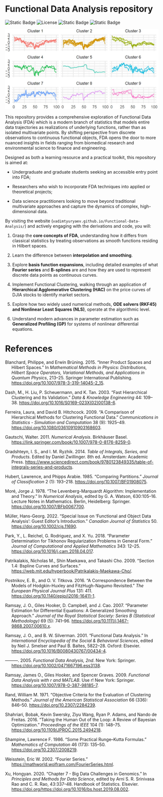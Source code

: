 
# Functional Data Analysis repository

<!-- badges: start -->

![Static Badge](https://img.shields.io/badge/R-language-blue)
![License](https://img.shields.io/badge/License-Apache%202.0%20%2B%20CC%20BY%204.0-teal.svg)
![Static
Badge](https://img.shields.io/badge/Medium-https://medium.com/@vadimtyuryaev-green)
![Static
Badge](https://img.shields.io/badge/LinkedIn-https%3A%2F%2Fwww.linkedin.com%2Fin%2Fvadimtyuryaev%2F-blue)
<!-- badges: end -->

<p align="center">
<img src="Images/DJIA_HAC.jpg" width="600">
</p>

This repository provides a comprehensive exploration of Functional Data
Analysis (FDA) which is a modern branch of statistics that models entire
data trajectories as realizations of underlying functions, rather than
as isolated multivariate points. By shifting perspective from discrete
observations to continuous functional objects, FDA opens the door to
more nuanced insights in fields ranging from biomedical research and
environmental science to finance and engineering.

Designed as both a learning resource and a practical toolkit, this
repository is aimed at:

- Undergraduate and graduate students seeking an accessible entry point
  into FDA;

- Researchers who wish to incorporate FDA techniques into applied or
  theoretical projects;

- Data science practitioners looking to move beyond traditional
  multivariate approaches and capture the dynamics of complex,
  high-dimensional data.

By visiting the website
(`vadimtyuryaev.github.io/Functional-Data-Analysis/`) and actively
engaging with the derivations and code, you will:

1.  Grasp the **core concepts of FDA**, understanding how it differs
    from classical statistics by treating observations as smooth
    functions residing in Hilbert spaces.

2.  Learn the difference between **interpolation and smoothing**.

3.  Explore **basis function expansions**, including detailed examples
    of what **Fourier series** and **B-splines** are and how they are
    used to represent discrete data points as continuous curves.

4.  Implement Functional Clustering, walking through an application of
    **Hierarchical Agglomerative Clustering (HAC)** on the price curves
    of DJIA stocks to identify market sectors.

5.  Explore how two widely used numerical methods, **ODE solvers (RKF45)
    and Nonlinear Least Squares (NLS)**, operate at the algorithmic
    level.

6.  Understand modern advances in parameter estimation such as
    **Generalized Profiling (GP)** for systems of nonlinear differential
    equations.

# References

<div id="refs" class="references csl-bib-body hanging-indent">

<div id="ref-Blanchard2015" class="csl-entry">

Blanchard, Philippe, and Erwin Brüning. 2015. “Inner Product Spaces and
Hilbert Spaces.” In *Mathematical Methods in Physics: Distributions,
Hilbert Space Operators, Variational Methods, and Applications in
Quantum Physics*, 213–25. Springer International Publishing.
<https://doi.org/10.1007/978-3-319-14045-2_15>.

</div>

<div id="ref-dash2003fast" class="csl-entry">

Dash, M., H. Liu, P. Scheuermann, and K. Tan. 2003. “Fast Hierarchical
Clustering and Its Validation.” *Data & Knowledge Engineering* 44:
109–38. <https://doi.org/10.1016/S0169-023X(02)00138-6>.

</div>

<div id="ref-ferreira2009comparison" class="csl-entry">

Ferreira, Laura, and David B. Hitchcock. 2009. “A Comparison of
Hierarchical Methods for Clustering Functional Data.” *Communications in
Statistics - Simulation and Computation* 38 (9): 1925–49.
<https://doi.org/10.1080/03610910903168603>.

</div>

<div id="ref-Walter2011" class="csl-entry">

Gautschi, Walter. 2011. *Numerical Analysis*. Birkhäuser Basel.
<https://link.springer.com/book/10.1007/978-0-8176-8259-0>.

</div>

<div id="ref-gradshteyn2014table" class="csl-entry">

Gradshteyn, I. S., and I. M. Ryzhik. 2014. *Table of Integrals, Series,
and Products*. Edited by Daniel Zwillinger. 8th ed. Amsterdam: Academic
Press.
<https://www.sciencedirect.com/book/9780123849335/table-of-integrals-series-and-products>.

</div>

<div id="ref-hubert1985comparing" class="csl-entry">

Hubert, Lawrence, and Phipps Arabie. 1985. “Comparing Partitions.”
*Journal of Classification* 2 (1): 193–218.
<https://doi.org/10.1007/BF01908075>.

</div>

<div id="ref-more1978levenberg" class="csl-entry">

Moré, Jorge J. 1978. “The Levenberg-Marquardt Algorithm: Implementation
and Theory.” In *Numerical Analysis*, edited by G. A. Watson,
630:105–16. Lecture Notes in Mathematics. Berlin, Heidelberg: Springer.
<https://doi.org/10.1007/BFb0067700>.

</div>

<div id="ref-muller2022functional" class="csl-entry">

Müller, Hans-Georg. 2022. “Special Issue on ‘Functional and Object Data
Analysis’: Guest Editor’s Introduction.” *Canadian Journal of
Statistics* 50. <https://doi.org/10.1002/cjs.11690>.

</div>

<div id="ref-park2018parameter" class="csl-entry">

Park, Y., L. Reichel, G. Rodriguez, and X. Yu. 2018. “Parameter
Determination for Tikhonov Regularization Problems in General Form.”
*Journal of Computational and Applied Mathematics* 343: 12–25.
<https://doi.org/10.1016/j.cam.2018.04.017>.

</div>

<div id="ref-patrikalakis2000section14" class="csl-entry">

Patrikalakis, Nicholas M., Shin Maekawa, and Takashi Cho. 2009. “Section
1.4: Bspline Curves and Surfaces.”
<https://web.mit.edu/hyperbook/Patrikalakis-Maekawa-Cho/>.

</div>

<div id="ref-Postnikov2016" class="csl-entry">

Postnikov, E. B., and O. V. Titkova. 2016. “A Correspondence Between the
Models of Hodgkin-Huxley and FitzHugh-Nagumo Revisited.” *The European
Physical Journal Plus* 131: 411.
<https://doi.org/10.1140/epjp/i2016-16411-1>.

</div>

<div id="ref-ramsay2007parameter" class="csl-entry">

Ramsay, J. O., Giles Hooker, D. Campbell, and J. Cao. 2007. “Parameter
Estimation for Differential Equations: A Generalized Smoothing
Approach.” *Journal of the Royal Statistical Society: Series B
(Statistical Methodology)* 69 (5): 741–96.
<https://doi.org/10.1111/j.1467-9868.2007.00610.x>.

</div>

<div id="ref-ramsay2001fda" class="csl-entry">

Ramsay, J. O., and B. W. Silverman. 2001. “Functional Data Analysis.” In
*International Encyclopedia of the Social & Behavioral Sciences*, edited
by Neil J. Smelser and Paul B. Baltes, 5822–28. Oxford: Elsevier.
<https://doi.org/10.1016/B0080430767/00434-4>.

</div>

<div id="ref-Ramsay2005" class="csl-entry">

———. 2005. *Functional Data Analysis, 2nd*. New York: Springer.
<https://doi.org/10.1002/0471667196.ess3138>.

</div>

<div id="ref-ramsay2009functional" class="csl-entry">

Ramsay, James O., Giles Hooker, and Spencer Graves. 2009. *Functional
Data Analysis with r and MATLAB*. Use r! New York: Springer.
<https://doi.org/10.1007/978-0-387-98185-7>.

</div>

<div id="ref-rand1971objective" class="csl-entry">

Rand, William M. 1971. “Objective Criteria for the Evaluation of
Clustering Methods.” *Journal of the American Statistical Association*
66 (336): 846–50. <https://doi.org/10.2307/2284239>.

</div>

<div id="ref-7352306" class="csl-entry">

Shahriari, Bobak, Kevin Swersky, Ziyu Wang, Ryan P. Adams, and Nando de
Freitas. 2016. “Taking the Human Out of the Loop: A Review of Bayesian
Optimization.” *Proceedings of the IEEE* 104 (1): 148–75.
<https://doi.org/10.1109/JPROC.2015.2494218>.

</div>

<div id="ref-shampine1986practical" class="csl-entry">

Shampine, Lawrence F. 1986. “Some Practical Runge–Kutta Formulas.”
*Mathematics of Computation* 46 (173): 135–50.
<https://doi.org/10.2307/2008219>.

</div>

<div id="ref-mathworldFourierSeries" class="csl-entry">

Weisstein, Eric W. 2002. “Fourier Series.”
<https://mathworld.wolfram.com/FourierSeries.html>.

</div>

<div id="ref-XU2020337" class="csl-entry">

Xu, Hongyan. 2020. “Chapter 7 - Big Data Challenges in Genomics.” In
*Principles and Methods for Data Science*, edited by Arni S. R.
Srinivasa Rao and C. R. Rao, 43:337–48. Handbook of Statistics.
Elsevier. https://doi.org/<https://doi.org/10.1016/bs.host.2019.08.002>.

</div>

</div>
